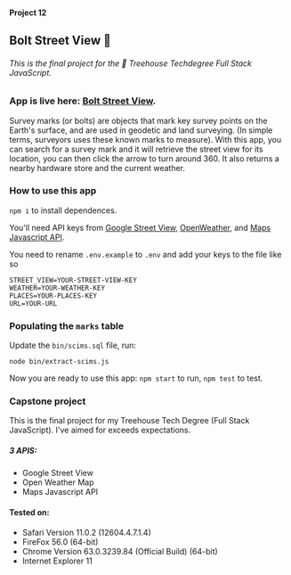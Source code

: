 #### Project 12

## Bolt Street View 🔩

###### This is the final project for the 🏡 Treehouse Techdegree Full Stack JavaScript.

### App is live here: [Bolt Street View](https://bolt-street-view.herokuapp.com/).
Survey marks (or bolts) are objects that mark key survey points on the Earth's surface, and are used in geodetic and land surveying. (In simple terms, surveyors uses these known marks to measure). With this app, you can search for a survey mark and it will retrieve the street view for its location,  you can then click the arrow to turn around 360. It also returns a nearby hardware store and the current weather.



### How to use this app

`npm i` to install dependences.

You'll need API keys from [Google Street View](https://developers.google.com/maps/documentation/streetview/intro), [OpenWeather](https://openweathermap.org/api), and [Maps Javascript API](https://developers.google.com/maps/documentation/javascript/places).


You need to rename `.env.example` to `.env` and add your keys to the file like so

```
STREET_VIEW=YOUR-STREET-VIEW-KEY
WEATHER=YOUR-WEATHER-KEY
PLACES=YOUR-PLACES-KEY
URL=YOUR-URL

```
### Populating the `marks` table

Update the `bin/scims.sql` file, run:

`node bin/extract-scims.js`


Now you are ready to use this app: `npm start` to run, `npm test` to test.



### Capstone project
This is the final project for my Treehouse Tech Degree (Full Stack JavaScript). I've aimed for exceeds expectations.

##### 3 APIS:
- Google Street View
- Open Weather Map
- Maps Javascript API

#### Tested on:
- Safari Version 11.0.2 (12604.4.7.1.4)
- FireFox 56.0 (64-bit)
- Chrome Version 63.0.3239.84 (Official Build) (64-bit)
- Internet Explorer 11